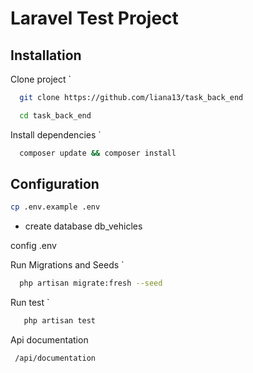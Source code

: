 # Laravel Test Project

## Installation

Clone project `
```bash
  git clone https://github.com/liana13/task_back_end

  cd task_back_end
```
Install dependencies `
```bash
  composer update && composer install
```

## Configuration

```bash
cp .env.example .env
```
- create database db_vehicles

config .env

Run Migrations and Seeds `
```bash
  php artisan migrate:fresh --seed
```

Run test `
 ```bash
    php artisan test
 ```

Api documentation
```http
 /api/documentation
```
